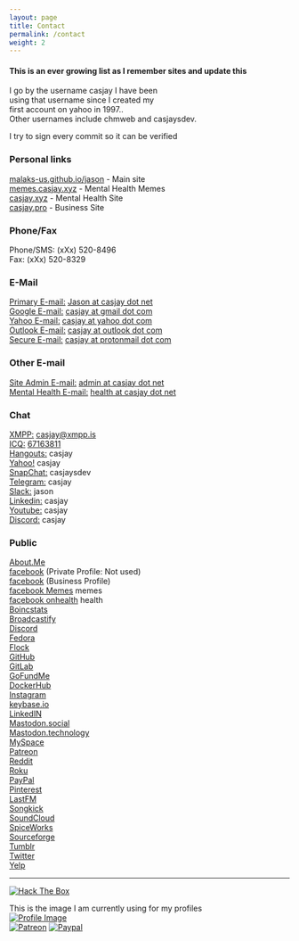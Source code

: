 ```yaml
---
layout: page
title: Contact
permalink: /contact
weight: 2
---
```

  
#### This is an ever growing list as I remember sites and update this  

I go by the username casjay I have been  
using that username since I created my  
first account on yahoo in 1997..  
Other usernames include chmweb and casjaysdev.  
  
I try to sign every commit so it can be verified  
  
### Personal links  

[malaks-us.github.io/jason](http://malaks-us.github.io/jason) - Main site  
[memes.casjay.xyz](http://memes.casjay.xyz) - Mental Health Memes  
[casjay.xyz](http://casjay.xyz) - Mental Health Site  
[casjay.pro](http://casjay.pro) - Business Site  
  
### Phone/Fax  

Phone/SMS: (xXx) 520-8496  
Fax: (xXx) 520-8329  
  
### E-Mail  

[Primary E-mail:](http://client.casjay.pro/) [Jason at casjay dot net](mailto:jason@casjay.pro)  
[Google E-mail:](http://gmail.com/) [casjay at gmail dot com](mailto:Casjay@gmail.com)  
[Yahoo E-mail:](http://ymail.com/) [casjay at yahoo dot com](mailto:Casjay@yahoo.com)  
[Outlook E-mail:](http://outlook.com/) [casjay at outlook dot com](mailto:Casjay@outlook.com)  
[Secure E-mail:](http://protonmail.com/) [casjay at protonmail dot com](mailto:Casjay@protonmail.com)  
  
### Other E-mail  

[Site Admin E-mail:](http://client.casjay.pro/) [admin at casjay dot net](mailto:administrator@casjay.pro)  
[Mental Health E-mail:](http://client.casjay.pro/) [health at casjay dot net](mailto:health@casjay.pro)  
  
### Chat  

[XMPP:](http://xmpp.is/) [casjay@xmpp.is](xmpp://casjay@xmpp.is/)  
[ICQ:](http://icq.com/) [67163811](https://icq.im/casjay)  
[Hangouts:](http://hangout.google.com/) casjay  
[Yahoo!](http://messenger.yahoo.com/) casjay  
[SnapChat:](http://snapchat.com) casjaysdev  
[Telegram:](http://t.me/casjay) casjay  
[Slack:](http://casjay.slack.com) jason  
[Linkedin:](http://LinkedIn.com/in/casjay) casjay  
[Youtube:](http://YouTube.com/casjay) casjay  
[Discord:](http://discord.gg/z2wS84v) casjay  
  
### Public  

[About.Me](https://about.me/casjay)  
[facebook](http://facebook.com/casjay.old) (Private Profile: Not used)  
[facebook](http://facebook.com/casjaysdev) (Business Profile)  
[facebook Memes](http://facebook.com/casjaymemes) memes  
[facebook onhealth](http://facebook.com/casjayhealth) health  
[Boincstats](https://boincstats.com/en/page/profile/user/34665/)  
[Broadcastify](http://www.radioreference.com/apps/user/?uid=184850)  
[Discord](https://discord.gg/z2wS84v)  
[Fedora](https://copr.fedorainfracloud.org/coprs/casjay)  
[Flock](http://casjay.flock.com)  
[GitHub](http://github.com/casjay)  
[GitLab](http://gitlab.com/casjay)  
[GoFundMe](https://www.gofundme.com/casjay)  
[DockerHub](https://hub.docker.com/r/casjay/)  
[Instagram](https://www.instagram.com/casjay/)  
[keybase.io](http://keybase.io/casjay)  
[LinkedIN](http://linkedin.com/in/casjay)  
[Mastodon.social](https://mastodon.social/@casjay)  
[Mastodon.technology](https://mastodon.technology/@casjay)  
[MySpace](https://myspace.com/chmweb)  
[Patreon](https://www.patreon.com/casjay)  
[Reddit](http://reddit.com/u/casjay)  
[Roku](https://my.roku.com/add/casjaysdev)  
[PayPal](https://paypal.me/casjaysdev)  
[Pinterest](https://www.pinterest.com/casjaysdev)  
[LastFM](https://www.last.fm/user/Casjay)  
[Songkick](https://www.songkick.com/users/casjay)  
[SoundCloud](https://soundcloud.com/casjay)  
[SpiceWorks](https://community.spiceworks.com/people/casjay)  
[Sourceforge](https://sourceforge.net/u/chmweb/profile/)  
[Tumblr](https://casjay.tumblr.com)  
[Twitter](https://twitter.com/casjay)  
[Yelp](https://www.yelp.com/user_details?userid=vSxaZZdqte5WhkOlsPqReQ)  
  
-------------------------  
[![Hack The Box](https://www.hackthebox.eu/badge/image/129685)](https://www.hackthebox.eu)  
  
This is the image I am currently using for my profiles  
[![Profile Image](https://avatars0.githubusercontent.com/u/126880?s=460&v=4)](http://malaks-us.github.io/jason)  
[![Patreon](https://img.shields.io/badge/patreon-donate-orange.svg)](https://www.patreon.com/casjay)
[![Paypal](https://img.shields.io/badge/Donate-PayPal-green.svg)](https://www.paypal.me/casjaysdev)  

